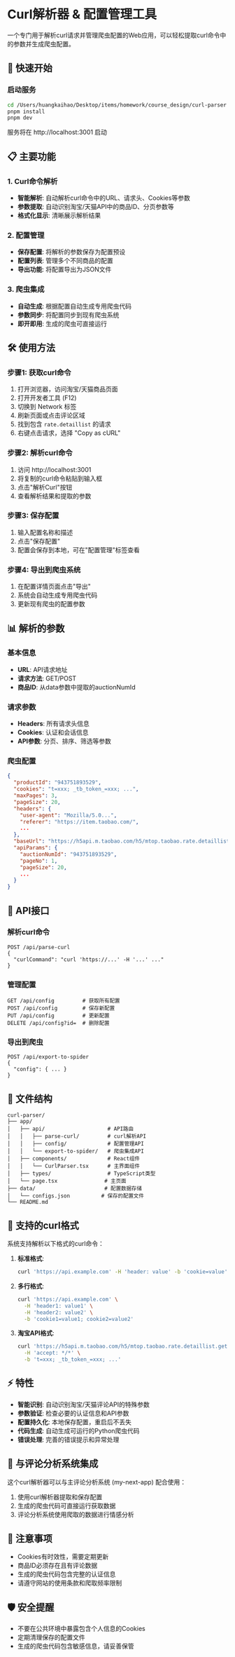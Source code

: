 # Curl解析器 & 配置管理工具

一个专门用于解析curl请求并管理爬虫配置的Web应用，可以轻松提取curl命令中的参数并生成爬虫配置。

## 🚀 快速开始

### 启动服务

```bash
cd /Users/huangkaihao/Desktop/items/homework/course_design/curl-parser
pnpm install
pnpm dev
```

服务将在 http://localhost:3001 启动

## 📋 主要功能

### 1. Curl命令解析
- **智能解析**: 自动解析curl命令中的URL、请求头、Cookies等参数
- **参数提取**: 自动识别淘宝/天猫API中的商品ID、分页参数等
- **格式化显示**: 清晰展示解析结果

### 2. 配置管理
- **保存配置**: 将解析的参数保存为配置预设
- **配置列表**: 管理多个不同商品的配置
- **导出功能**: 将配置导出为JSON文件

### 3. 爬虫集成
- **自动生成**: 根据配置自动生成专用爬虫代码
- **参数同步**: 将配置同步到现有爬虫系统
- **即开即用**: 生成的爬虫可直接运行

## 🛠️ 使用方法

### 步骤1: 获取curl命令

1. 打开浏览器，访问淘宝/天猫商品页面
2. 打开开发者工具 (F12)
3. 切换到 Network 标签
4. 刷新页面或点击评论区域
5. 找到包含 `rate.detaillist` 的请求
6. 右键点击请求，选择 "Copy as cURL"

### 步骤2: 解析curl命令

1. 访问 http://localhost:3001
2. 将复制的curl命令粘贴到输入框
3. 点击"解析Curl"按钮
4. 查看解析结果和提取的参数

### 步骤3: 保存配置

1. 输入配置名称和描述
2. 点击"保存配置"
3. 配置会保存到本地，可在"配置管理"标签查看

### 步骤4: 导出到爬虫系统

1. 在配置详情页面点击"导出"
2. 系统会自动生成专用爬虫代码
3. 更新现有爬虫的配置参数

## 📊 解析的参数

### 基本信息
- **URL**: API请求地址
- **请求方法**: GET/POST
- **商品ID**: 从data参数中提取的auctionNumId

### 请求参数
- **Headers**: 所有请求头信息
- **Cookies**: 认证和会话信息
- **API参数**: 分页、排序、筛选等参数

### 爬虫配置
```json
{
  "productId": "943751893529",
  "cookies": "t=xxx; _tb_token_=xxx; ...",
  "maxPages": 3,
  "pageSize": 20,
  "headers": {
    "user-agent": "Mozilla/5.0...",
    "referer": "https://item.taobao.com/",
    ...
  },
  "baseUrl": "https://h5api.m.taobao.com/h5/mtop.taobao.rate.detaillist.get/6.0/",
  "apiParams": {
    "auctionNumId": "943751893529",
    "pageNo": 1,
    "pageSize": 20,
    ...
  }
}
```

## 🔧 API接口

### 解析curl命令
```
POST /api/parse-curl
{
  "curlCommand": "curl 'https://...' -H '...' ..."
}
```

### 管理配置
```
GET /api/config         # 获取所有配置
POST /api/config        # 保存新配置
PUT /api/config         # 更新配置
DELETE /api/config?id=  # 删除配置
```

### 导出到爬虫
```
POST /api/export-to-spider
{
  "config": { ... }
}
```

## 📁 文件结构

```
curl-parser/
├── app/
│   ├── api/                    # API路由
│   │   ├── parse-curl/         # curl解析API
│   │   ├── config/             # 配置管理API
│   │   └── export-to-spider/   # 爬虫集成API
│   ├── components/             # React组件
│   │   └── CurlParser.tsx      # 主界面组件
│   ├── types/                  # TypeScript类型
│   └── page.tsx               # 主页面
├── data/                      # 配置数据存储
│   └── configs.json          # 保存的配置文件
└── README.md
```

## 🎯 支持的curl格式

系统支持解析以下格式的curl命令：

1. **标准格式**:
   ```bash
   curl 'https://api.example.com' -H 'header: value' -b 'cookie=value'
   ```

2. **多行格式**:
   ```bash
   curl 'https://api.example.com' \
     -H 'header1: value1' \
     -H 'header2: value2' \
     -b 'cookie1=value1; cookie2=value2'
   ```

3. **淘宝API格式**:
   ```bash
   curl 'https://h5api.m.taobao.com/h5/mtop.taobao.rate.detaillist.get/6.0/?...' \
     -H 'accept: */*' \
     -b 't=xxx; _tb_token_=xxx; ...'
   ```

## ⚡ 特性

- **智能识别**: 自动识别淘宝/天猫评论API的特殊参数
- **参数验证**: 检查必要的认证信息和API参数
- **配置持久化**: 本地保存配置，重启后不丢失
- **代码生成**: 自动生成可运行的Python爬虫代码
- **错误处理**: 完善的错误提示和异常处理

## 🔄 与评论分析系统集成

这个curl解析器可以与主评论分析系统 (my-next-app) 配合使用：

1. 使用curl解析器提取和保存配置
2. 生成的爬虫代码可直接运行获取数据
3. 评论分析系统使用爬取的数据进行情感分析

## 📝 注意事项

- Cookies有时效性，需要定期更新
- 商品ID必须存在且有评论数据
- 生成的爬虫代码包含完整的认证信息
- 请遵守网站的使用条款和爬取频率限制

## 🛡️ 安全提醒

- 不要在公共环境中暴露包含个人信息的Cookies
- 定期清理保存的配置文件
- 生成的爬虫代码包含敏感信息，请妥善保管
